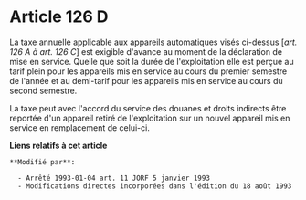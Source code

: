 # Article 126 D

La taxe annuelle applicable aux appareils automatiques visés ci-dessus [*art. 126 A à art. 126 C*] est exigible d'avance au
moment de la déclaration de mise en service. Quelle que soit la durée de l'exploitation elle est perçue au tarif plein pour
les appareils mis en service au cours du premier semestre de l'année et au demi-tarif pour les appareils mis en service au
cours du second semestre. 

La taxe peut avec l'accord du service des douanes et droits indirects être reportée d'un appareil retiré de l'exploitation
sur un nouvel appareil mis en service en remplacement de celui-ci.

**Liens relatifs à cet article**

	**Modifié par**:

	  - Arrêté 1993-01-04 art. 11 JORF 5 janvier 1993
	  - Modifications directes incorporées dans l'édition du 18 août 1993
